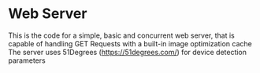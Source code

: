 # Web Server

This is the code for a simple, basic and concurrent web server, that is capable of handling GET Requests with a built-in image optimization cache 
The server uses 51Degrees (https://51degrees.com/) for device detection parameters
